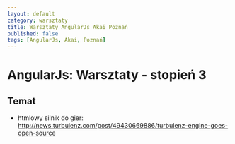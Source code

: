 ```yaml
---
layout: default
category: warsztaty
title: Warsztaty AngularJs Akai Poznań
published: false
tags: [AngularJs, Akai, Poznań]
---
```

# AngularJs: Warsztaty - stopień 3
## Temat 
* htmlowy silnik do gier:
http://news.turbulenz.com/post/49430669886/turbulenz-engine-goes-open-source

